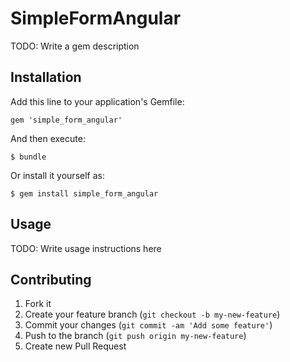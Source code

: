 # SimpleFormAngular

TODO: Write a gem description

## Installation

Add this line to your application's Gemfile:

    gem 'simple_form_angular'

And then execute:

    $ bundle

Or install it yourself as:

    $ gem install simple_form_angular

## Usage

TODO: Write usage instructions here

## Contributing

1. Fork it
2. Create your feature branch (`git checkout -b my-new-feature`)
3. Commit your changes (`git commit -am 'Add some feature'`)
4. Push to the branch (`git push origin my-new-feature`)
5. Create new Pull Request
